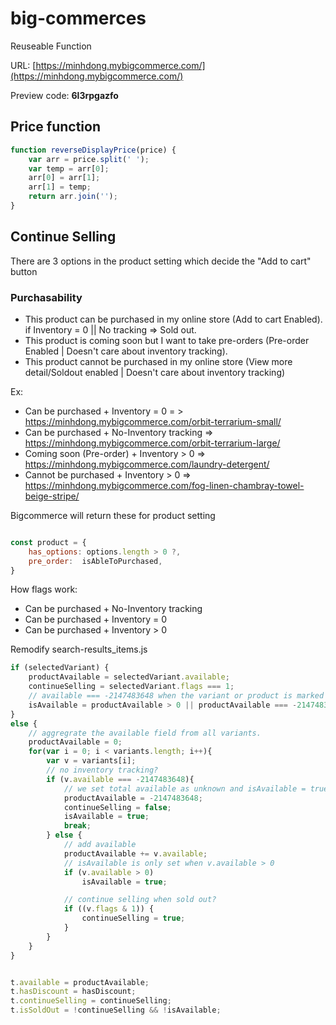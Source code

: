 # big-commerces
Reuseable Function

URL: [https://minhdong.mybigcommerce.com/](https://minhdong.mybigcommerce.com/)

Preview code: **6l3rpgazfo**

## Price function

```javascript
function reverseDisplayPrice(price) {
    var arr = price.split(' ');
    var temp = arr[0];
    arr[0] = arr[1];
    arr[1] = temp;
    return arr.join('');
}
```

## Continue Selling

There are 3 options in the product setting which decide the "Add to cart" button


### Purchasability
- This product can be purchased in my online store (Add to cart Enabled). if Inventory = 0 || No tracking => Sold out.
- This product is coming soon but I want to take pre-orders (Pre-order Enabled | Doesn't care about inventory tracking).
- This product cannot be purchased in my online store (View more detail/Soldout enabled | Doesn't care about inventory tracking)

Ex:
- Can be purchased + Inventory = 0 = > https://minhdong.mybigcommerce.com/orbit-terrarium-small/
- Can be purchased + No-Inventory tracking => https://minhdong.mybigcommerce.com/orbit-terrarium-large/
- Coming soon (Pre-order) + Inventory > 0 => https://minhdong.mybigcommerce.com/laundry-detergent/
- Cannot be purchased + Inventory > 0 => https://minhdong.mybigcommerce.com/fog-linen-chambray-towel-beige-stripe/

Bigcommerce will return these for product setting


```javascript

const product = {
    has_options: options.length > 0 ?,
    pre_order:  isAbleToPurchased,
}

```

How flags work:
- Can be purchased + No-Inventory tracking
- Can be purchased + Inventory = 0
- Can be purchased + Inventory > 0

Remodify search-results_items.js
```javascript
if (selectedVariant) {
    productAvailable = selectedVariant.available;
    continueSelling = selectedVariant.flags === 1;
    // available === -2147483648 when the variant or product is marked as No tracking inventory.
    isAvailable = productAvailable > 0 || productAvailable === -2147483648;
}
else {            
    // aggregrate the available field from all variants.
    productAvailable = 0;
    for(var i = 0; i < variants.length; i++){
        var v = variants[i];
        // no inventory tracking?
        if (v.available === -2147483648){
            // we set total available as unknown and isAvailable = true
            productAvailable = -2147483648;
            continueSelling = false;
            isAvailable = true;
            break;
        } else {                        
            // add available
            productAvailable += v.available;
            // isAvailable is only set when v.available > 0
            if (v.available > 0)
                isAvailable = true;

            // continue selling when sold out?
            if ((v.flags & 1)) {
                continueSelling = true;
            }
        }
    }
}


t.available = productAvailable;
t.hasDiscount = hasDiscount;
t.continueSelling = continueSelling;
t.isSoldOut = !continueSelling && !isAvailable;

```
